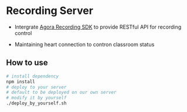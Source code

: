 # Recording Server
- Intergrate [Agora Recording SDK](https://docs.agora.io/cn/2.1.1/addons/Recording/Quickstart%20Guides/recording_c++?platform=C%2B%2B) to provide RESTful API for recording control 

- Maintaining heart connection to contron classroom status

## How to use

```bash
# install dependency
npm install
# deploy to your server
# default to be deployed on our own server
# modify it by yourself
./deploy_by_yourself.sh
```